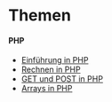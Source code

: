 # Themen

#### PHP
* [Einführung in PHP](MD/EINFUEHRUNGPHP.md)
* [Rechnen in PHP](MD/PHPRECHNEN.md)
* [GET und POST in PHP](MD/GETPOST.md)
* [Arrays in PHP](MD/ARRAYS.md)
